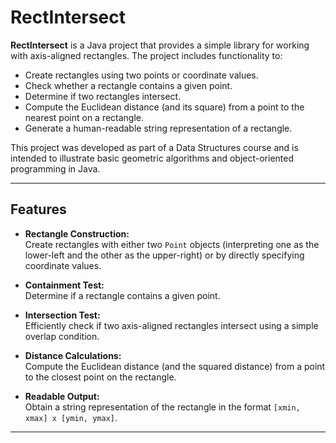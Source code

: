 # RectIntersect

**RectIntersect** is a Java project that provides a simple library for working with axis-aligned rectangles. The project includes functionality to:

- Create rectangles using two points or coordinate values.
- Check whether a rectangle contains a given point.
- Determine if two rectangles intersect.
- Compute the Euclidean distance (and its square) from a point to the nearest point on a rectangle.
- Generate a human-readable string representation of a rectangle.

This project was developed as part of a Data Structures course and is intended to illustrate basic geometric algorithms and object-oriented programming in Java.

---

## Features

- **Rectangle Construction:**  
  Create rectangles with either two `Point` objects (interpreting one as the lower-left and the other as the upper-right) or by directly specifying coordinate values.

- **Containment Test:**  
  Determine if a rectangle contains a given point.

- **Intersection Test:**  
  Efficiently check if two axis-aligned rectangles intersect using a simple overlap condition.

- **Distance Calculations:**  
  Compute the Euclidean distance (and the squared distance) from a point to the closest point on the rectangle.

- **Readable Output:**  
  Obtain a string representation of the rectangle in the format `[xmin, xmax] x [ymin, ymax]`.

---
